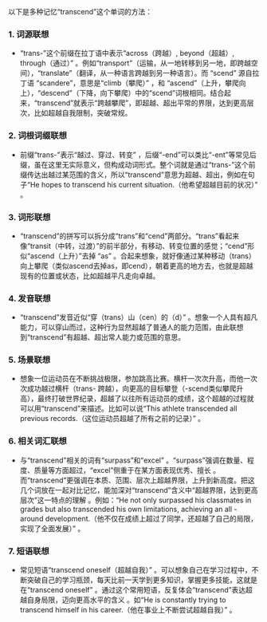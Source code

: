 以下是多种记忆“transcend”这个单词的方法：
### 1. 词源联想
 - “trans-”这个前缀在拉丁语中表示“across（跨越）, beyond（超越）, through（通过）” 。例如“transport”（运输，从一地转移到另一地，即跨越空间），“translate”（翻译，从一种语言跨越到另一种语言）。而 “scend” 源自拉丁语 “scandere”，意思是“climb（攀爬）” ，和 “ascend”（上升，攀爬向上），“descend”（下降，向下攀爬）中的“scend”词根相同。结合起来，“transcend”就表示“跨越攀爬”，即超越、超出平常的界限，达到更高层次，比如超越自我限制，突破常规。 
### 2. 词根词缀联想
 - 前缀“trans-”表示“越过、穿过、转变” ，后缀“-end”可以类比“-ent”等常见后缀，虽在这里无实际意义，但构成动词形式。整个词就是通过“trans-”这个前缀传达出越过某范围的含义，所以“transcend”意思为超越、超出，例如在句子“He hopes to transcend his current situation.（他希望超越目前的状况）” 。
### 3. 词形联想
 - “transcend”的拼写可以拆分成“trans”和“cend”两部分。“trans”看起来像“transit（中转，过渡）”的前半部分，有移动、转变位置的感觉；“cend”形似“ascend（上升）”去掉 “as” 。合起来想象，就好像通过某种移动（trans）向上攀爬（类似ascend去掉as，即cend），朝着更高的地方去，也就是超越现有的位置或状态，比如超越平凡走向卓越。
### 4. 发音联想
 - “transcend”发音近似“穿（trans）山（cen）的（d）” 。想象一个人具有超凡能力，可以穿山而过，这种行为显然超越了普通人的能力范围，由此联想到“transcend”有超越、超出常人能力或范围的意思。 
### 5. 场景联想
 - 想象一位运动员在不断挑战极限，参加跳高比赛。横杆一次次升高，而他一次次成功越过横杆（trans- 跨越），向更高的目标攀登（-scend类似攀爬升高），最终打破世界纪录，超越了以往所有运动员的成绩，这个超越的过程就可以用“transcend”来描述。比如可以说“This athlete transcended all previous records.（这位运动员超越了所有之前的记录）” 。
### 6. 相关词汇联想
 - 与“transcend”相关的词有“surpass”和“excel” 。“surpass”强调在数量、程度、质量等方面超过，“excel”侧重于在某方面表现优秀、擅长 。而“transcend”更强调在本质、范围、层次上超越界限，上升到新高度。把这几个词放在一起对比记忆，能加深对“transcend”含义中“超越界限，达到更高层次”这一特点的理解 。例如：“He not only surpassed his classmates in grades but also transcended his own limitations, achieving an all - around development.（他不仅在成绩上超过了同学，还超越了自己的局限，实现了全面发展）” 。
### 7. 短语联想
 - 常见短语“transcend oneself（超越自我）” 。可以想象自己在学习过程中，不断突破自己的学习瓶颈，每天比前一天学到更多知识，掌握更多技能，这就是在“transcend oneself” 。通过这个常用短语，反复体会“transcend”表达超越自身局限，迈向更高水平的含义 。如“He is constantly trying to transcend himself in his career.（他在事业上不断尝试超越自我）” 。 